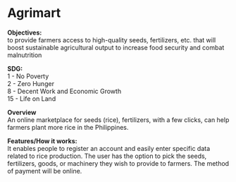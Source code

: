 # Agrimart

**Objectives:** <br>
to provide farmers access to high-quality seeds, fertilizers, etc. that will boost sustainable agricultural output
to increase food security and combat malnutrition

**SDG:** <br>
1 - No Poverty <br>
2 - Zero Hunger <br>
8 - Decent Work and Economic Growth <br>
15 - Life on Land

**Overview** <br>
An online marketplace for seeds (rice), fertilizers, with a few clicks, can help farmers plant more rice in the Philippines.

**Features/How it works:** <br>
It enables people to register an account and easily enter specific data related to rice production. The user has the option to pick the seeds, fertilizers, goods, or machinery they wish to provide to farmers. The method of payment will be online. 
